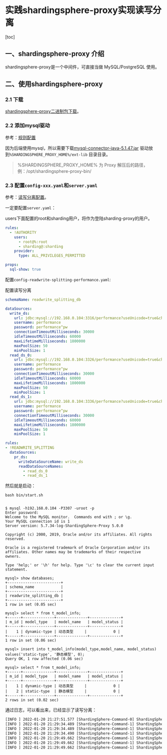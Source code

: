 # 实践shardingsphere-proxy实现读写分离

[toc]

## 一、shardingsphere-proxy 介绍

shardingsphere-proxy是一个中间件，可直接当做 MySQL/PostgreSQL 使用。

## 二、使用shardingsphere-proxy

### 2.1 下载

[shardingsphere-proxy二进制包下载](https://www.apache.org/dyn/closer.cgi/shardingsphere/5.0.0/apache-shardingsphere-5.0.0-shardingsphere-proxy-bin.tar.gz)。

### 2.2 添加mysql驱动

参考：[规则配置](https://shardingsphere.apache.org/document/current/cn/quick-start/shardingsphere-proxy-quick-start/#%E8%A7%84%E5%88%99%E9%85%8D%E7%BD%AE)

因为后端使用mysql，所以需要下载[mysql-connector-java-5.1.47.jar](https://repo1.maven.org/maven2/mysql/mysql-connector-java/5.1.47/mysql-connector-java-5.1.47.jar) 驱动放到`%SHARDINGSPHERE_PROXY_HOME%/ext-lib` 目录目录。

> %SHARDINGSPHERE_PROXY_HOME% 为 Proxy 解压后的路径，例：/opt/shardingsphere-proxy-bin/

### 2.3 配置`config-xxx.yaml`和`server.yaml`

参考：[读写分离配置](https://shardingsphere.apache.org/document/legacy/4.x/document/cn/manual/sharding-proxy/configuration/#%E8%AF%BB%E5%86%99%E5%88%86%E7%A6%BB)。

一定要配置`server.yaml`：

users下面配置的root和sharding用户，将作为登陆sharding-proxy的用户。

```yaml
rules:
  - !AUTHORITY
    users:
      - root@%:root
      - sharding@:sharding
    provider:
      type: ALL_PRIVILEGES_PERMITTED

props:
  sql-show: true
```

配置`config-readwrite-splitting-performance.yaml`:

配置读写分离

```yaml
schemaName: readwrite_splitting_db

dataSources:
  write_ds:
    url: jdbc:mysql://192.168.0.104:3316/performance?useUnicode=true&characterEncoding=utf8&useSSL=false
    username: performance
    password: performance^pw
    connectionTimeoutMilliseconds: 30000
    idleTimeoutMilliseconds: 60000
    maxLifetimeMilliseconds: 1800000
    maxPoolSize: 50
    minPoolSize: 1
  read_ds_0:
    url: jdbc:mysql://192.168.0.104:3326/performance?useUnicode=true&characterEncoding=utf8&useSSL=false
    username: performance
    password: performance^pw
    connectionTimeoutMilliseconds: 30000
    idleTimeoutMilliseconds: 60000
    maxLifetimeMilliseconds: 1800000
    maxPoolSize: 50
    minPoolSize: 1
  read_ds_1:
    url: jdbc:mysql://192.168.0.104:3336/performance?useUnicode=true&characterEncoding=utf8&useSSL=false
    username: performance
    password: performance^pw
    connectionTimeoutMilliseconds: 30000
    idleTimeoutMilliseconds: 60000
    maxLifetimeMilliseconds: 1800000
    maxPoolSize: 50
    minPoolSize: 1

rules:
- !READWRITE_SPLITTING
  dataSources:
    pr_ds:
      writeDataSourceName: write_ds
      readDataSourceNames:
        - read_ds_0
        - read_ds_1
```

然后就是启动：

```mysql
bash bin/start.sh


$ mysql -h192.168.0.104 -P3307 -uroot -p
Enter password:
Welcome to the MySQL monitor.  Commands end with ; or \g.
Your MySQL connection id is 1
Server version: 5.7.34-log-ShardingSphere-Proxy 5.0.0

Copyright (c) 2000, 2019, Oracle and/or its affiliates. All rights reserved.

Oracle is a registered trademark of Oracle Corporation and/or its
affiliates. Other names may be trademarks of their respective
owners.

Type 'help;' or '\h' for help. Type '\c' to clear the current input statement.

mysql> show databases;
+------------------------+
| schema_name            |
+------------------------+
| readwrite_splitting_db |
+------------------------+
1 row in set (0.05 sec)

mysql> select * from t_model_info;
+------+--------------+--------------+--------------+
| m_id | model_type   | model_name   | model_status |
+------+--------------+--------------+--------------+
|    1 | dynamic-type | 动态类型     |            0 |
+------+--------------+--------------+--------------+
1 row in set (0.06 sec)

mysql> insert into t_model_info(model_type,model_name, model_status) values('static-type', '静态模型', 0);
Query OK, 1 row affected (0.06 sec)

mysql> select * from t_model_info;
+------+--------------+--------------+--------------+
| m_id | model_type   | model_name   | model_status |
+------+--------------+--------------+--------------+
|    1 | dynamic-type | 动态类型     |            0 |
|    2 | static-type  | 静态模型     |            0 |
+------+--------------+--------------+--------------+
2 rows in set (0.02 sec)
```

通过日志，可以看出来，已经显示了读写分离：

```txt
[INFO ] 2022-01-20 21:27:51.577 [ShardingSphere-Command-0] ShardingSphere-SQL - Actual SQL: read_ds_0 ::: select * from t_model_info
[INFO ] 2022-01-20 21:29:34.489 [ShardingSphere-Command-1] ShardingSphere-SQL - Logic SQL: insert into t_model_info(model_type,model_name, model_status) values('static-type', '静态模型', 0)
[INFO ] 2022-01-20 21:29:34.489 [ShardingSphere-Command-1] ShardingSphere-SQL - SQLStatement: MySQLInsertStatement(setAssignment=Optional.empty, onDuplicateKeyColumns=Optional.empty)
[INFO ] 2022-01-20 21:29:34.490 [ShardingSphere-Command-1] ShardingSphere-SQL - Actual SQL: write_ds ::: insert into t_model_info(model_type,model_name, model_status) values('static-type', '静态模型', 0)
[INFO ] 2022-01-20 21:29:49.662 [ShardingSphere-Command-1] ShardingSphere-SQL - Logic SQL: select * from t_model_info
[INFO ] 2022-01-20 21:29:49.662 [ShardingSphere-Command-1] ShardingSphere-SQL - SQLStatement: MySQLSelectStatement(limit=Optional.empty, lock=Optional.empty, window=Optional.empty)
[INFO ] 2022-01-20 21:29:49.662 [ShardingSphere-Command-1] ShardingSphere-SQL - Actual SQL: read_ds_1 ::: select * from t_model_info
```







